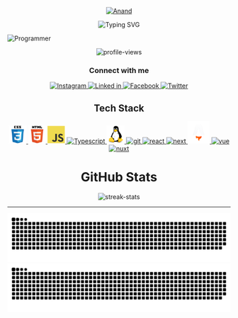 <p align="center">
  <a href="https://github.com/grace-anand">
    <img width="160" alt="Anand" src="https://github.com/grace-anand/grace-anand/assets/95082903/2f225754-324c-4fc6-8ff5-76cc7a24cf6f">
  </a>
</p>
<p align="center">
<!--  https://git.io/typing-svg  -->
   <img src="https://readme-typing-svg.demolab.com?font=Fira+Code&weight=600&size=18&pause=1000&color=880085&center=true&width=435&lines=I'm+a+self+taught+full-stack+web+dev.;I+love+exploring+new+things.;I+enjoy+solving+problems.;I+am+keen+on+learning+new+tech.;I+thrive+in+a+collaborative+environment." alt="Typing SVG" />
</p>

<img src="https://user-images.githubusercontent.com/95082903/205471779-95120e09-6bf8-4fc7-a3d8-faa696daa89e.png" alt="Programmer">

<!-- https://visitcount.itsvg.in -->
<p align="center">
   <img src="https://visitcount.itsvg.in/api?id=grace-anand&icon=0&color=11" alt="profile-views">
</p>

<h3 align="center">
Connect with me
</h3>
<p align="center">
  <a href="https://instagram.com/an_and__r" target="_blank">
     <img src="https://user-images.githubusercontent.com/95082903/208309007-20341fc3-2b27-4ce2-951c-2044d6473419.png" alt="Instagram" height="40" width=40>
  </a>
  <a href="https://www.linkedin.com/in/anand-r-67b18925a" target="_blank">
     <img src="https://user-images.githubusercontent.com/95082903/208309035-3485e246-64c2-434c-baac-551989d137fd.png" alt="Linked in" height="40" width=40>
  </a>
  <a href="https://www.facebook.com/people/Anand-R/100079562641112/" target="_blank">
     <img src="https://user-images.githubusercontent.com/95082903/208309323-f4a37ced-80e0-497f-9712-bce1d03e0ba5.png" alt="Facebook" height="40" width=40>
  </a>
  <a href="https://twitter.com/graceanand99" target="_blank">
     <img src="https://user-images.githubusercontent.com/95082903/208309173-b263b337-5b09-4a39-a1ff-b1d40ed7a62f.png" alt="Twitter" height="40" width=40>
  </a>
</p>


<h2 align="center">
Tech Stack
</h2>
<p align="center"> 
  <a href="https://www.w3schools.com/css/" target="_blank">
    <img src="https://raw.githubusercontent.com/devicons/devicon/master/icons/css3/css3-original-wordmark.svg" alt="css3" width="40" height="40"/> 
  </a>
  <a href="https://www.w3.org/html/" target="_blank"> 
    <img src="https://raw.githubusercontent.com/devicons/devicon/master/icons/html5/html5-original-wordmark.svg" alt="html5" width="40" height="40"/> 
  </a>
  <a href="https://developer.mozilla.org/en-US/docs/Web/JavaScript" target="_blank"> 
    <img src="https://raw.githubusercontent.com/devicons/devicon/master/icons/javascript/javascript-original.svg" alt="javascript" width="40" height="40"/>   </a>
  <a href="https://www.typescriptlang.org/" target="_blank">
    <img src="https://user-images.githubusercontent.com/95082903/208310587-d9b47578-e2ba-4351-9c4b-322b6981931b.png" alt="Typescript" width="40" height="40"/> 
  </a>
  <a href="https://www.linux.org/" target="_blank"> 
    <img src="https://raw.githubusercontent.com/devicons/devicon/master/icons/linux/linux-original.svg" alt="linux" width="40" height="40"/> 
  </a>
  <a href="https://git-scm.com/" target="_blank">
    <img src="https://cdn.jsdelivr.net/gh/devicons/devicon/icons/git/git-original.svg" alt="git" width="40" height="40"/> 
  </a>
  <a href="https://reactjs.org/" target="_blank">
    <img src="https://cdn.jsdelivr.net/gh/devicons/devicon/icons/react/react-original.svg" alt="react" width="40" height="40"/> 
  </a>
  <a href="https://nextjs.org/" target="_blank">
    <img src="https://user-images.githubusercontent.com/95082903/208308179-06ddb2e7-8a6e-47cf-96db-cb62f3f3c71f.png" alt="next" width="40" height="40"/> 
  </a>
  <a href="https://astro.build/" target="_blank">
    <img src="https://github.com/grace-anand/grace-anand/blob/assets/astro-logo.png" alt="Astro" width="50" height="50"/> 
  </a>
  <a href="https://vuejs.org/" target="_blank">
    <img src="https://user-images.githubusercontent.com/95082903/208308615-2418627e-2a08-49fc-91b1-4b53dfe98bd0.png" alt="vue" width="40" height="40"/> 
  </a>
  <a href="https://nuxtjs.org/" target="_blank">
    <img src="https://user-images.githubusercontent.com/95082903/208308479-abbb1116-a127-42e1-86cf-6434cc0a204f.png" alt="nuxt" width="50" height="40"/> 
  </a>
</p>

<h1 align="center">
GitHub Stats
</h1>
<p align="center">
  <!-- ![](https://github-readme-stats.vercel.app/api?username=grace-anand&theme=synthwave&hide_border=false&include_all_commits=false&count_private=true)
  <br/> -->
  
<!--   https://git.io/streak-stats -->
  <img src="https://github-readme-streak-stats.herokuapp.com?user=grace-anand&theme=violet-punch&border_radius=6.2&background=00000000&border=E296FF&stroke=880085&ring=880085&currStreakNum=4EC251&sideNums=880085&currStreakLabel=880085&sideLabels=880085&dates=FFD700&fire=FFD700" alt="streak-stats" />
  
  <!-- <br/>
  ![](https://github-readme-stats.vercel.app/api/top-langs/?username=grace-anand&theme=synthwave&hide_border=false&include_all_commits=false&count_private=true&layout=compact) -->
</p>


---
![GitHub Snake Light](https://github.com/grace-anand/grace-anand/blob/output/github-contribution-grid-snake-coloured.svg#gh-light-mode-only)
![GitHub Snake dark](https://github.com/grace-anand/grace-anand/blob/output/github-contribution-grid-snake-dark.svg#gh-dark-mode-only)
